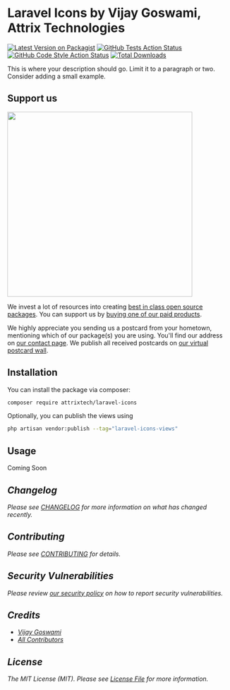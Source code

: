 # Laravel Icons by Vijay Goswami, Attrix Technologies

[![Latest Version on Packagist](https://img.shields.io/packagist/v/attrixtech/laravel-icons.svg?style=flat-square)](https://packagist.org/packages/attrixtech/laravel-icons)
[![GitHub Tests Action Status](https://img.shields.io/github/actions/workflow/status/attrixtech/laravel-icons/run-tests.yml?branch=main&label=tests&style=flat-square)](https://github.com/attrixtech/laravel-icons/actions?query=workflow%3Arun-tests+branch%3Amain)
[![GitHub Code Style Action Status](https://img.shields.io/github/actions/workflow/status/attrixtech/laravel-icons/fix-php-code-style-issues.yml?branch=main&label=code%20style&style=flat-square)](https://github.com/attrixtech/laravel-icons/actions?query=workflow%3A"Fix+PHP+code+style+issues"+branch%3Amain)
[![Total Downloads](https://img.shields.io/packagist/dt/attrixtech/laravel-icons.svg?style=flat-square)](https://packagist.org/packages/attrixtech/laravel-icons)

This is where your description should go. Limit it to a paragraph or two. Consider adding a small example.

## Support us

[<img src="https://github-ads.s3.eu-central-1.amazonaws.com/laravel-icons.jpg?t=1" width="419px" />](https://spatie.be/github-ad-click/laravel-icons)

We invest a lot of resources into creating [best in class open source packages](https://spatie.be/open-source). You can support us by [buying one of our paid products](https://spatie.be/open-source/support-us).

We highly appreciate you sending us a postcard from your hometown, mentioning which of our package(s) you are using. You'll find our address on [our contact page](https://spatie.be/about-us). We publish all received postcards on [our virtual postcard wall](https://spatie.be/open-source/postcards).

## Installation

You can install the package via composer:

```bash
composer require attrixtech/laravel-icons
```

Optionally, you can publish the views using

```bash
php artisan vendor:publish --tag="laravel-icons-views"
```

## Usage

Coming Soon <I have to write this>

## Changelog

Please see [CHANGELOG](CHANGELOG.md) for more information on what has changed recently.

## Contributing

Please see [CONTRIBUTING](CONTRIBUTING.md) for details.

## Security Vulnerabilities

Please review [our security policy](../../security/policy) on how to report security vulnerabilities.

## Credits

- [Vijay Goswami](https://github.com/developervijay7)
- [All Contributors](../../contributors)

## License

The MIT License (MIT). Please see [License File](LICENSE.md) for more information.
